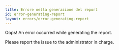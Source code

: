 ```yaml
---
title: Errore nella generazione del report
id: error-generating-report
layout: errors/error-generating-report
---
```

<p>Oops! An error occurred while generating the report.</p>
<p>Please report the issue to the administrator in charge.</p>